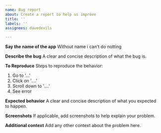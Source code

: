 ```yaml
---
name: Bug report
about: Create a report to help us improve
title: ''
labels: ''
assignees: davedevils

---
```


**Say the name of the app**
Without name i can't do notting

**Describe the bug**
A clear and concise description of what the bug is.

**To Reproduce**
Steps to reproduce the behavior:
1. Go to '...'
2. Click on '....'
3. Scroll down to '....'
4. See error

**Expected behavior**
A clear and concise description of what you expected to happen.

**Screenshots**
If applicable, add screenshots to help explain your problem.

**Additional context**
Add any other context about the problem here.
